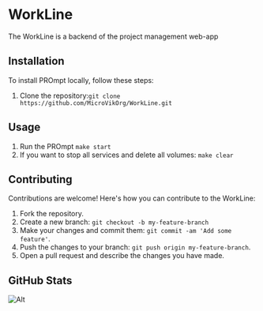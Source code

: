 # WorkLine
The WorkLine is a backend of the project management web-app
## Installation
To install PROmpt locally, follow these steps:
1. Clone the repository:`git clone https://github.com/MicroVikOrg/WorkLine.git`
## Usage
1. Run the PROmpt `make start`
2. If you want to stop all services and delete all volumes: `make clear`
## Contributing
Contributions are welcome! Here's how you can contribute to the WorkLine:
1. Fork the repository.
2. Create a new branch: `git checkout -b my-feature-branch`
3. Make your changes and commit them: `git commit -am 'Add some feature'`.
4. Push the changes to your branch: `git push origin my-feature-branch`.
5. Open a pull request and describe the changes you have made.
## GitHub Stats
![Alt](https://repobeats.axiom.co/api/embed/94ca822705731c82ba2e7a07f99133fd406165ed.svg "Repobeats analytics image")
